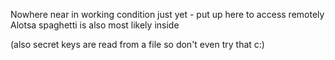 Nowhere near in working condition just yet - put up here to access remotely
Alotsa spaghetti is also most likely inside

(also secret keys are read from a file so don't even try that c:)